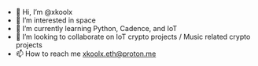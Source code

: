 - 👋 Hi, I’m @xkoolx
- 👀 I’m interested in space
- 🌱 I’m currently learning Python, Cadence, and IoT
- 💞️ I’m looking to collaborate on IoT crypto projects / Music related crypto projects 
- 📫 How to reach me xkoolx.eth@proton.me

<!---
xkoolx/xkoolx is a ✨ special ✨ repository because its `README.md` (this file) appears on your GitHub profile.
You can click the Preview link to take a look at your changes.
--->
